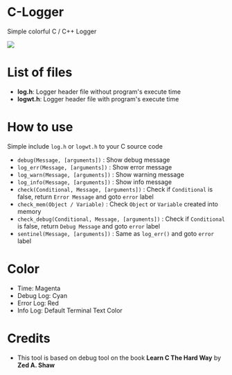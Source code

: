 # C-Logger
Simple colorful C / C++ Logger

![](https://lh3.googleusercontent.com/CH04EjRJp4Tl8yQyVomRsTBr1m40s7tkWXrC2oppiELki_lGJ18ub99KB7IntnspqixW3Yw4nyvEiaKNx5jlvyb5LAASF6KtaD-5oIkfjkM3IhjnCNfyXZyVZfM8ZqL6fV9dlGmT4Q0LuVM_o4Q7Q7QPpkWsuHzHF6VR0B4wAnpAiKuhISoWjCbmLHC4DFp09gfv94vVqxavqEtNcSXuS6d5_Di-GX-IwC6Yr9oTwhliY8GwdxPObKwQXVlRklWITg2pEMYj8TQZbUGQemUGXgMSBXbnTFPw90CYSOhrZ_4qOC5bMnA2tLJPB3Rn0zm0SBwTDMU8bvZ0Y2koULFfF-kpCaoOX7CzcIbzYW3jQD7Fuvdr3-QPyBzkc4Yyi8u_oiWfS9KSaSVrx-5w7QEha0YG2qSoTTqW3EqxpEjtYaTeLE-D4qHX7gG4oM1nLCOiU440dPQpeToIRpRRVto5t_SvtgLIz7B18Tm81ZUbk9CYHkUX618Wmktzc-0-LaWUu5WZUiaVZ5PBbEWNDRMj6lL1mMVa6jGEDjhLQO3trIChpEzfyrTogA0z7_sgqjBqToYmh3dpYOBdjNeEWlZB6rdaHmXa5DlK-U9Mvh6s9LWkszU6KDE59HqzYNkP2BnogyqFnklPInRW7gXhCR6znYG7ew8UEq8MaXyxOnIp-w=w818-h677-no)

# List of files
- **log.h**: Logger header file without program's execute time
- **logwt.h**: Logger header file with program's execute time

# How to use
Simple include `log.h` or `logwt.h` to your C source code
- `debug(Message, [arguments])` : Show debug message
- `log_err(Message, [arguments])` : Show error message
- `log_warn(Message, [arguments])` : Show warning message
- `log_info(Message, [arguments])` : Show info message
- `check(Conditional, Message, [arguments])` : Check if `Conditional` is false, return `Error Message` and goto `error` label
- `check_mem(Object / Variable)` : Check `Object` or `Variable` created into memory
- `check_debug(Conditional, Message, [arguments])` : Check if `Conditional` is false, return `Debug Message` and goto `error` label
- `sentinel(Message, [arguments])` : Same as `log_err()` and goto `error` label

# Color
- Time: Magenta
- Debug Log: Cyan
- Error Log: Red
- Info Log: Default Terminal Text Color

# Credits
- This tool is based on debug tool on the book **Learn C The Hard Way** by **Zed A. Shaw**